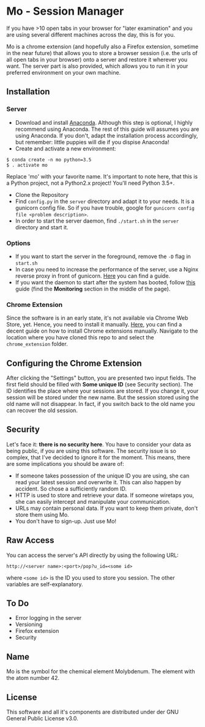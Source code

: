 # Mo - Session Manager
If you have >10 open tabs in your browser for "later examination" and you are using several different machines across the day, this is for you.

Mo is a chrome extension (and hopefully also a Firefox extension, sometime in the near future) that allows you to store a browser session (i.e. the urls of all open tabs in your browser) onto a server and restore it wherever you want. The server part is also provided, which allows you to run it in your preferred environment on your own machine.

## Installation

### Server
* Download and install [Anaconda](https://www.continuum.io/downloads). Although this step is optional, I highly recommend using Anaconda. The rest of this guide will assumes you are using Anaconda. If you don't, adapt the installation process accordingly, but remember: little puppies will die if you dispise Anaconda!
* Create and activate a new environment:
```
$ conda create -n mo python=3.5
$ . activate mo
```
Replace 'mo' with your favorite name. It's important to note here, that this is a Python project, not a Python2.x project! You'll need Python 3.5+.
* Clone the Repository
* Find `config.py` in the `server` directory and adapt it to your needs. It is a gunicorn config file. So if you have trouble, google for `gunicorn config file <problem description>`.
* In order to start the server daemon, find `./start.sh` in the `server` directory and start it.
### Options
* If you want to start the server in the foreground, remove the `-D` flag in `start.sh`
* In case you need to increase the performance of the server, use a Nginx reverse proxy in front of gunicorn. [Here](https://www.digitalocean.com/community/tutorials/how-to-deploy-python-wsgi-apps-using-gunicorn-http-server-behind-nginx) you can find a guide.
* If you want the daemon to start after the system has booted, follow [this](http://docs.gunicorn.org/en/latest/deploy.html) guide (find the __Monitoring__ section in the middle of the page).

### Chrome Extension
Since the software is in an early state, it's not available via Chrome Web Store, yet. Hence, you need to install it manually. [Here](http://superuser.com/a/252990), you can find a decent guide on how to install Chrome extensions manually. Navigate to the location where you have cloned this repo to and select the `chrome_extension` folder.

## Configuring the Chrome Extension
After clicking the "Settings" button, you are presented two input fields. The first field should be filled with __Some unique ID__ (see Security section). The ID identifies the place where your sessions are stored. If you change it, your session will be stored under the new name. But the session stored using the old name will not disappear. In fact, if you switch back to the old name you can recover the old session.

## Security
Let's face it: __there is no security here__. You have to consider your data as being public, if you are using this software. The security issue is so complex, that I've decided to ignore it for the moment. This means, there are some implications you should be aware of:
* If someone takes possession of the unique ID you are using, she can read your latest session and overwrite it. This can also happen by accident. So chose a sufficiently random ID.
* HTTP is used to store and retrieve your data. If someone wiretaps you, she can easily intercept and manipulate your communication.
* URLs may contain personal data. If you want to keep them private, don't store them using Mo.
* You don't have to sign-up. Just use Mo!

## Raw Access
You can access the server's API directly by using the following URL:

`http://<server name>:<port>/pop?u_id=<some id>`

where `<some id>` is the ID you used to store you session. The other variables are self-explanatory.

## To Do
* Error logging in the server
* Versioning
* Firefox extension
* Security

## Name
Mo is the symbol for the chemical element Molybdenum. The element with the atom number 42.

## License
This software and all it's components are distributed under der GNU General Public License v3.0.
